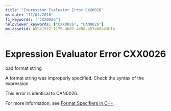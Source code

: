 ```yaml
---
title: "Expression Evaluator Error CXX0026"
ms.date: "11/04/2016"
f1_keywords: ["CXX0026"]
helpviewer_keywords: ["CXX0026", "CAN0026"]
ms.assetid: b5bc15f2-f179-4b87-ae88-a57e08e43bfa
---
```

# Expression Evaluator Error CXX0026

bad format string

A format string was improperly specified. Check the syntax of the expression.

This error is identical to CAN0026.

For more information, see [Format Specifiers in C++](/visualstudio/debugger/format-specifiers-in-cpp).